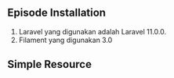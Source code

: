 ## Episode Installation

1. Laravel yang digunakan adalah Laravel 11.0.0.
2. Filament yang digunakan 3.0

## Simple Resource




